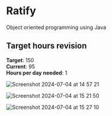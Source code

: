 # Ratify
Object oriented programming using Java

## Target hours revision 
**Target**: 150 \
**Current**: 95\
**Hours per day needed**: 1 

![Screenshot 2024-07-04 at 14 57 21](https://github.com/LouiGee/OOP/assets/42655505/f26c5a80-dace-4faa-a5de-00c832cf2f85)

![Screenshot 2024-07-04 at 15 21 50](https://github.com/LouiGee/OOP/assets/42655505/7c7ce4da-f17f-4e1a-9099-230add0cb10f)

![Screenshot 2024-07-04 at 15 27 10](https://github.com/LouiGee/OOP/assets/42655505/210b2214-4c97-4b97-9c6a-07c6222b7bc6)


